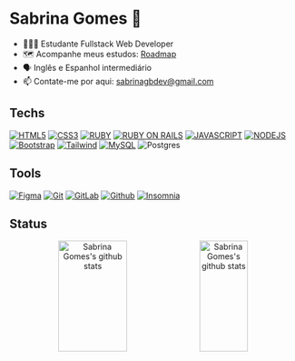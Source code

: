 # Sabrina Gomes 👋

- 👩🏼‍💻 Estudante Fullstack Web Developer
- 🗺️ Acompanhe meus estudos: [Roadmap](https://github.com/sabrinagomesb/roadmap)
- 🗣️ Inglês e Espanhol intermediário
- 📫 Contate-me por aqui: sabrinagbdev@gmail.com

## Techs

[![HTML5](https://img.shields.io/badge/HTML5-E34F26?style=for-the-badge&logo=html5&logoColor=white)](https://developer.mozilla.org/pt-BR/docs/Web/HTML)
[![CSS3](https://img.shields.io/badge/CSS3-1572B6?style=for-the-badge&logo=css3&logoColor=white)](https://developer.mozilla.org/pt-BR/docs/Web/CSS)
[![RUBY](https://img.shields.io/badge/ruby-CC342D?style=for-the-badge&logo=ruby&logoColor=white)](https://rubyonrails.org/)
[![RUBY ON RAILS](https://img.shields.io/badge/rubyonrails-D30001?style=for-the-badge&logo=rubyonrails&logoColor=white)](https://rubyonrails.org/)
[![JAVASCRIPT](https://img.shields.io/badge/JavaScript-F7DF1E?style=for-the-badge&logo=javascript&logoColor=white)](https://developer.mozilla.org/pt-BR/docs/Web/JavaScript)
[![NODEJS](https://img.shields.io/badge/Node.js-339933?style=for-the-badge&logo=nodedotjs&logoColor=white)](https://nextjs.org/)
[![Bootstrap](https://img.shields.io/badge/Bootstrap-7534f9?style=for-the-badge&logo=bootstrap&logoColor=white)](https://getbootstrap.com/)
[![Tailwind](https://img.shields.io/badge/Tailwind_CSS-38B2AC?style=for-the-badge&logo=tailwind-css&logoColor=white)](https://tailwindcss.com/docs/installation)
[![MySQL](https://img.shields.io/badge/MySQL-005C84?style=for-the-badge&logo=mysql&logoColor=white)](https://www.mysql.com/)
![Postgres](https://img.shields.io/badge/postgres-%23316192.svg?style=for-the-badge&logo=postgresql&logoColor=white)


## Tools
[![Figma](https://img.shields.io/badge/Figma-F24E1E?style=for-the-badge&logo=figma&logoColor=white)](https://www.figma.com/)
[![Git](https://img.shields.io/badge/Git-E34F26?style=for-the-badge&logo=git&logoColor=white)](https://git-scm.com/)
[![GitLab](https://img.shields.io/badge/GitLab-330F63?style=for-the-badge&logo=gitlab&logoColor=white
)](https://about.gitlab.com/)
[![Github](https://img.shields.io/badge/Github-121212?style=for-the-badge&logo=github&logoColor=white)](https://github.com/)
[![Insomnia](https://img.shields.io/badge/Insomnia-5849be?style=for-the-badge&logo=Insomnia&logoColor=white)](https://insomnia.rest/)

## Status

<div align="center" >  
  <img width="49%" height="195px" src="https://github-readme-stats.vercel.app/api?username=sabrinagomesb&show_icons=true&count_private=true&hide_border=true&title_color=FFC800&icon_color=00D7D7&text_color=00D7D7&bg_color=0d1117" alt="Sabrina Gomes's github stats" /> 
  <img width="41%" height="195px" src="https://github-readme-stats.vercel.app/api/top-langs/?username=sabrinagomesb&layout=compact&hide_border=true&title_color=FFC800&text_color=00bfbf&bg_color=0d1117&langs_count=8" alt="Sabrina Gomes's github stats"  />
</div>
